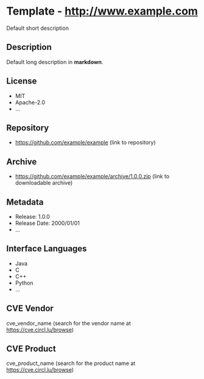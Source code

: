 # Template - http://www.example.com
Default short description

## Description
Default long description in __markdown__.

## License
- MIT
- Apache-2.0
- ...

## Repository
- https://github.com/example/example (link to repository)

## Archive
- https://github.com/example/example/archive/1.0.0.zip (link to downloadable archive)

## Metadata
- Release: 1.0.0
- Release Date: 2000/01/01
- ...

## Interface Languages
- Java
- C
- C++
- Python
- ...

## CVE Vendor
cve_vendor_name (search for the vendor name at https://cve.circl.lu/browse)

## CVE Product
cve_product_name (search for the product name at https://cve.circl.lu/browse)
